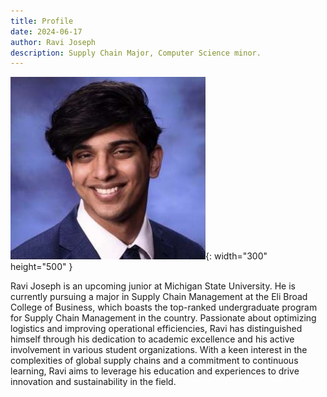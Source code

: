 ```yaml
---
title: Profile
date: 2024-06-17 
author: Ravi Joseph
description: Supply Chain Major, Computer Science minor. 
---
```


![Desktop View](/assets/img/Business_photo.JPG){: width="300" height="500" }

Ravi Joseph is an upcoming junior at Michigan State University. He is currently pursuing a major in Supply Chain Management at the Eli Broad College of Business, which boasts the top-ranked undergraduate program for Supply Chain Management in the country. Passionate about optimizing logistics and improving operational efficiencies, Ravi has distinguished himself through his dedication to academic excellence and his active involvement in various student organizations. With a keen interest in the complexities of global supply chains and a commitment to continuous learning, Ravi aims to leverage his education and experiences to drive innovation and sustainability in the field. 
